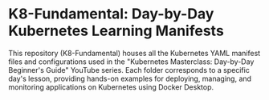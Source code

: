 # K8-Fundamental: Day-by-Day Kubernetes Learning Manifests
This repository (K8-Fundamental) houses all the Kubernetes YAML manifest files and configurations used in the "Kubernetes Masterclass: Day-by-Day Beginner's Guide" YouTube series. Each folder corresponds to a specific day's lesson, providing hands-on examples for deploying, managing, and monitoring applications on Kubernetes using Docker Desktop.
